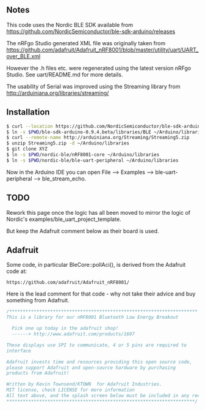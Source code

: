 Notes
-----

This code uses the Nordic BLE SDK available from https://github.com/NordicSemiconductor/ble-sdk-arduino/releases

The nRFgo Studio generated XML file was originally taken from https://github.com/adafruit/Adafruit_nRF8001/blob/master/utility/uart/UART_over_BLE.xml

However the .h files etc. were regenerated using the latest version nRFgo Studio. See uart/README.md for more details.

The usability of Serial was improved using the Streaming library from http://arduiniana.org/libraries/streaming/

Installation
------------

```bash
$ curl --location https://github.com/NordicSemiconductor/ble-sdk-arduino/archive/0.9.4.beta.tar.gz | tar -xzf -
$ ln -s $PWD/ble-sdk-arduino-0.9.4.beta/libraries/BLE ~/Arduino/libraries/ble-sdk-arduino
$ curl --remote-name http://arduiniana.org/Streaming/Streaming5.zip
$ unzip Streaming5.zip -d ~/Arduino/libraries
$ git clone XYZ
$ ln -s $PWD/nordic-ble/nRF8001-core ~/Arduino/libraries
$ ln -s $PWD/nordic-ble/ble-uart-peripheral ~/Arduino/libraries
```

Now in the Arduino IDE you can open File --> Examples --> ble-uart-peripheral --> ble_stream_echo.

TODO
----

Rework this page once the logic has all been moved to mirror the logic of Nordic's examples/ble_uart_project_template.

But keep the Adafruit comment below as their board is used.

Adafruit
--------

Some code, in particular BleCore::pollAci(), is derived from the Adafruit code at:

    https://github.com/adafruit/Adafruit_nRF8001/

Here is the lead comment for that code - why not take their advice and buy something from Adafruit.

```cpp
/*********************************************************************
This is a library for our nRF8001 Bluetooth Low Energy Breakout

  Pick one up today in the adafruit shop!
  ------> http://www.adafruit.com/products/1697

These displays use SPI to communicate, 4 or 5 pins are required to  
interface

Adafruit invests time and resources providing this open source code, 
please support Adafruit and open-source hardware by purchasing 
products from Adafruit!

Written by Kevin Townsend/KTOWN  for Adafruit Industries.  
MIT license, check LICENSE for more information
All text above, and the splash screen below must be included in any redistribution
*********************************************************************/
```
